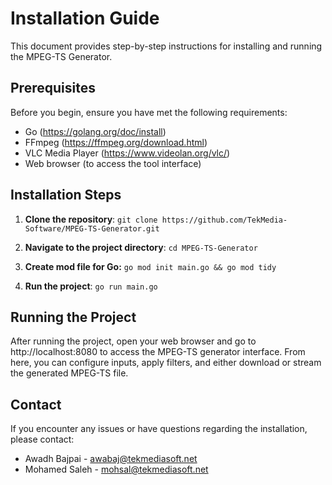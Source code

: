 # Installation Guide

This document provides step-by-step instructions for installing and running the MPEG-TS Generator.

## Prerequisites

Before you begin, ensure you have met the following requirements:

- Go (https://golang.org/doc/install)
- FFmpeg (https://ffmpeg.org/download.html)
- VLC Media Player (https://www.videolan.org/vlc/)
- Web browser (to access the tool interface)

## Installation Steps

1. **Clone the repository**:
        ```
        git clone https://github.com/TekMedia-Software/MPEG-TS-Generator.git
        ```

2. **Navigate to the project directory**:
        ```
        cd MPEG-TS-Generator
        ```
        
3. **Create mod file for Go:**
        ```
        go mod init main.go && go mod tidy
        ```

4. **Run the project**:
        ```
        go run main.go
        ```

## Running the Project

After running the project, open your web browser and go to http://localhost:8080 to access the MPEG-TS generator interface. From here, you can configure inputs, apply filters, and either download or stream the generated MPEG-TS file.

## Contact

If you encounter any issues or have questions regarding the installation, please contact:

- Awadh Bajpai - [awabaj@tekmediasoft.net](mailto:awabaj@tekmediasoft.net)
- Mohamed Saleh - [mohsal@tekmediasoft.net](mailto:mohsal@tekmediasoft.net)

